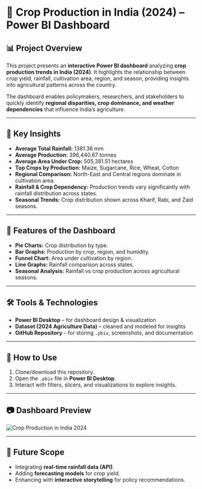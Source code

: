 
# 🌾 Crop Production in India (2024) – Power BI Dashboard

## 📊 Project Overview

This project presents an **interactive Power BI dashboard** analyzing **crop production trends in India (2024)**. It highlights the relationship between crop yield, rainfall, cultivation area, region, and season, providing insights into agricultural patterns across the country.

The dashboard enables policymakers, researchers, and stakeholders to quickly identify **regional disparities, crop dominance, and weather dependencies** that influence India’s agriculture.

---

## 🔎 Key Insights

* **Average Total Rainfall:** 1381.36 mm
* **Average Production:** 396,440.67 tonnes
* **Average Area Under Crop:** 505,381.51 hectares
* **Top Crops by Production:** Maize, Sugarcane, Rice, Wheat, Cotton
* **Regional Comparison:** North-East and Central regions dominate in cultivation area.
* **Rainfall & Crop Dependency:** Production trends vary significantly with rainfall distribution across states.
* **Seasonal Trends:** Crop distribution shown across Kharif, Rabi, and Zaid seasons.

---

## 📌 Features of the Dashboard

* **Pie Charts:** Crop distribution by type.
* **Bar Graphs:** Production by crop, region, and humidity.
* **Funnel Chart:** Area under cultivation by region.
* **Line Graphs:** Rainfall comparison across states.
* **Seasonal Analysis:** Rainfall vs crop production across agricultural seasons.

---

## 🛠️ Tools & Technologies

* **Power BI Desktop** – for dashboard design & visualization
* **Dataset (2024 Agriculture Data)** – cleaned and modeled for insights
* **GitHub Repository** – for storing `.pbix`, screenshots, and documentation

---

## 🚀 How to Use

1. Clone/download this repository.
2. Open the `.pbix` file in **Power BI Desktop**.
3. Interact with filters, slicers, and visualizations to explore insights.

---

## 📷 Dashboard Preview

![Crop Production in India 2024](./your-dashboard-screenshot.png)

---

## 📢 Future Scope

* Integrating **real-time rainfall data (API)**.
* Adding **forecasting models** for crop yield.
* Enhancing with **interactive storytelling** for policy recommendations.


